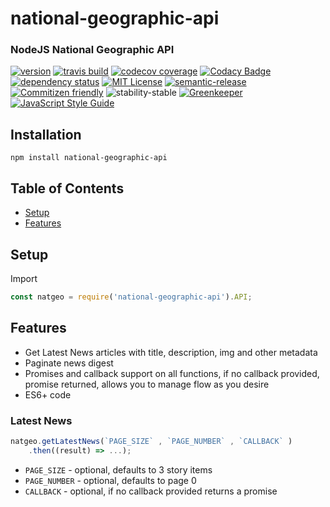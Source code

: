 # national-geographic-api

### NodeJS National Geographic API
[![version](https://img.shields.io/npm/v/national-geographic-api.svg)](http://npm.im/national-geographic-api)
[![travis build](https://img.shields.io/travis/crisboarna/national-geographic-api.svg)](https://travis-ci.org/crisboarna/national-geographic-api)
[![codecov coverage](https://img.shields.io/codecov/c/github/crisboarna/national-geographic-api.svg)](https://codecov.io/gh/crisboarna/national-geographic-api)
[![Codacy Badge](https://api.codacy.com/project/badge/Grade/8d87ae38dea34aa09d0daa0ab81b81cd)](https://www.codacy.com/app/crisboarna/national-geographic-api?utm_source=github.com&amp;utm_medium=referral&amp;utm_content=crisboarna/national-geographic-api&amp;utm_campaign=Badge_Grade)
[![dependency status](https://img.shields.io/david/crisboarna/national-geographic-api.svg)](https://david-dm.org/crisboarna/national-geographic-api)
[![MIT License](https://img.shields.io/npm/l/national-geographic-api.svg)](http://opensource.org/licenses/MIT)
[![semantic-release](https://img.shields.io/badge/%20%20%F0%9F%93%A6%F0%9F%9A%80-semantic--release-e10079.svg?style=flat-square)](https://github.com/semantic-release/semantic-release)
[![Commitizen friendly](https://img.shields.io/badge/commitizen-friendly-brightgreen.svg?style=flat-square)](http://commitizen.github.io/cz-cli/)
![stability-stable](https://img.shields.io/badge/stability-stable-green.svg)
[![Greenkeeper](https://badges.greenkeeper.io/crisboarna/national-geographic-api.svg)](https://greenkeeper.io/)
[![JavaScript Style Guide](https://img.shields.io/badge/code_style-standard-brightgreen.svg)](https://standardjs.com)

## Installation

```
npm install national-geographic-api
```

## Table of Contents
* [Setup](#setup)
* [Features](#features)

## Setup

Import
```javascript
const natgeo = require('national-geographic-api').API;
```

## Features

- Get Latest News articles with title, description, img and other metadata
- Paginate news digest
- Promises and callback support on all functions, if no callback provided, promise returned, allows you to manage flow as you desire 
- ES6+ code

### Latest News

```javascript
natgeo.getLatestNews(`PAGE_SIZE` , `PAGE_NUMBER` , `CALLBACK` )
    .then((result) => ...);
```

- `PAGE_SIZE` - optional, defaults to 3 story items
- `PAGE_NUMBER` - optional, defaults to page 0
- `CALLBACK` - optional, if no callback provided returns a promise